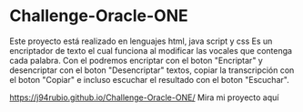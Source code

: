 # Challenge-Oracle-ONE

Este proyecto está realizado en lenguajes html, java script y css
Es un encriptador de texto el cual funciona al modificar las vocales que contenga cada palabra.
Con el podremos encriptar con el boton "Encriptar" y desencriptar con el boton "Desencriptar" textos, copiar la transcripción con el boton "Copiar" e incluso escuchar el resultado con el boton "Escuchar".

https://j94rubio.github.io/Challenge-Oracle-ONE/ Mira mi proyecto aquí
